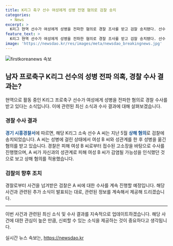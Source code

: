 ```yaml
---
title: K리그 축구 선수 여성에게 성병 전염 혐의로 검찰 송치
categories:
  - News
excerpt: >
  K리그 현역 선수가 여성에게 성병을 전파한 혐의로 경찰 조사를 받고 검찰 송치됐다. 선수 A씨는 성병에 감염된 상태에서 여성 B씨와 성관계를 한 것으로 알려졌다. 경찰은 피해 여성의 고소를 토대로 수사를 진행했으며, A씨의 행위가 피해 여성의 감염 가능성을 인식한 것으로 보고 상해 혐의를 적용했다. 현재 검찰은 A씨에 대한 수사를 이어갈 예정이다.
feature_text: >
  K리그 현역 선수가 여성에게 성병을 전파한 혐의로 경찰 조사를 받고 검찰 송치됐다. 선수 A씨는 성병에 감염된 상태에서 여성 B씨와 성관계를 한 것으로 알려졌다. 경찰은 피해 여성의 고소를 토대로 수사를 진행했으며, A씨의 행위가 피해 여성의 감염 가능성을 인식한 것으로 보고 상해 혐의를 적용했다. 현재 검찰은 A씨에 대한 수사를 이어갈 예정이다.
image: 'https://newsdao.kr/res/images/meta/newsdao_breakingnews.jpg'
---
```


<p><img src="https://newsdao.kr/res/images/meta/newsdao_breakingnews.jpg" alt="firstkoreanews 속보" /></p>

<h2 data-ke-size="size26">남자 프로축구 K리그 선수의 성병 전파 의혹, 경찰 수사 결과는?</h2>

<p data-ke-size="size16">현역으로 활동 중인 K리그 프로축구 선수가 여성에게 성병을 전파한 혐의로 경찰 수사를 받고 있다는 소식입니다. 이에 관련된 최신 소식과 수사 결과에 대해 살펴보겠습니다.</p>

<h3>경찰 수사 결과</h3>

<p data-ke-size="size16"><b><span style="color: #1a5490;">경기 시흥경찰서</span></b>에 따르면, 해당 K리그 소속 선수 A 씨는 지난 5월 <b><span style="color: #1a5490;">상해 혐의</span></b>로 검찰에 송치되었습니다. A 씨는 성병에 걸린 상태에서 여성 B 씨와 성관계를 한 후 성병을 옮긴 혐의를 받고 있습니다. 경찰은 피해 여성 B 씨로부터 접수된 고소장을 바탕으로 수사를 진행했으며, A 씨가 자신과의 성관계로 피해 여성 B 씨가 감염될 가능성을 인식했던 것으로 보고 상해 혐의를 적용했습니다.</p>

<h3>검찰의 향후 조치</h3>

<p data-ke-size="size16">경찰로부터 사건을 넘겨받은 검찰은 A 씨에 대한 수사를 계속 진행할 예정입니다. 해당 사건과 관련된 추가 소식이 발표되는 대로, 관련된 정보를 계속해서 제공해 드리겠습니다.</p>

<p><hr>
이번 사건과 관련된 최신 소식 및 수사 결과를 지속적으로 업데이트하겠습니다. 해당 사건에 대한 관심이 높은 만큼, 신뢰할 수 있는 소식을 제공하는 것이 중요하다고 생각됩니다.</p>
실시간 뉴스 속보는, <a href="https://newsdao.kr" rel="dofollow">https://newsdao.kr</a>


